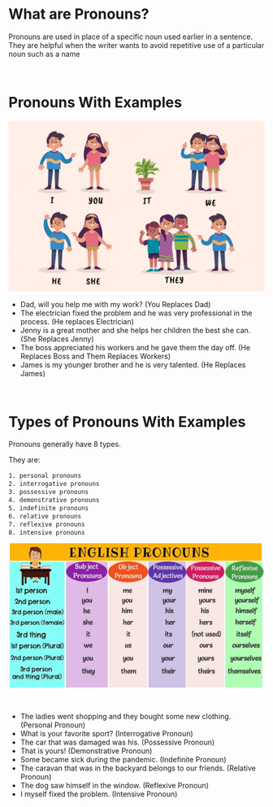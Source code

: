 # What are Pronouns?
Pronouns are used in place of a specific noun used earlier in a sentence. They are helpful when the writer wants to avoid repetitive use of a particular noun such as a name

<br>

# Pronouns With Examples

![partofspeech](images/pronoun.webp)


- Dad, will you help me with my work? (You Replaces Dad)
- The electrician fixed the problem and he was very professional in the process. (He replaces Electrician)
- Jenny is a great mother and she helps her children the best she can. (She Replaces Jenny)
- The boss appreciated his workers and he gave them the day off. (He Replaces Boss and Them Replaces Workers)
- James is my younger brother and he is very talented. (He Replaces James)

<br>

# Types of Pronouns With Examples

Pronouns generally have 8 types.

They are:
 
    1. personal pronouns
    2. interrogative pronouns
    3. possessive pronouns 
    4. demonstrative pronouns
    5. indefinite pronouns
    6. relative pronouns
    7. reflexive pronouns
    8. intensive pronouns


![partofspeech](images/pron2.jpg)

<br>



- The ladies went shopping and they bought some new clothing. (Personal Pronoun)
- What is your favorite sport? (Interrogative Pronoun)
- The car that was damaged was his. (Possessive Pronoun)
- That is yours! (Demonstrative Pronoun)
- Some became sick during the pandemic. (Indefinite Pronoun)
- The caravan that was in the backyard belongs to our friends. (Relative Pronoun)
- The dog saw himself in the window. (Reflexive Pronoun)
- I myself fixed the problem. (Intensive Pronoun)
